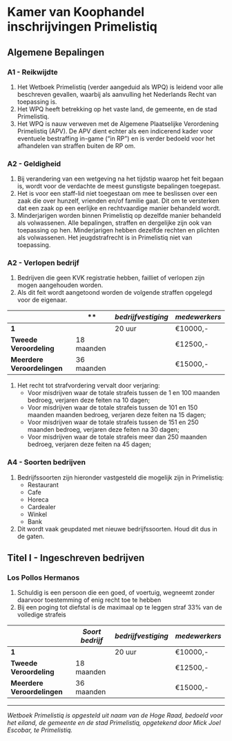 # Kamer van Koophandel inschrijvingen Primelistiq

## Algemene Bepalingen

### A1 - Reikwijdte

1. Het Wetboek Primelistiq (verder aangeduid als WPQ) is leidend voor alle beschreven gevallen, waarbij als aanvulling het Nederlands Recht van toepassing is.
2. Het WPQ heeft betrekking op het vaste land, de gemeente, en de stad Primelistiq.
3. Het WPQ is nauw verweven met de Algemene Plaatselijke Verordening Primelistiq (APV). De APV dient echter als een indicerend kader voor eventuele bestraffing in-game (“in RP”) en is verder bedoeld voor het afhandelen van straffen buiten de RP om.

### A2 - Geldigheid

1. Bij verandering van een wetgeving na het tijdstip waarop het feit begaan is, wordt voor de verdachte de meest gunstigste bepalingen toegepast.
2. Het is voor een staff-lid niet toegestaan om mee te beslissen over een zaak die over hunzelf, vrienden en/of familie gaat. Dit om te versterken dat een zaak op een eerlijke en rechtvaardige manier behandeld wordt.
3. Minderjarigen worden binnen Primelistiq op dezelfde manier behandeld als volwassenen. Alle bepalingen, straffen en dergelijke zijn ook van toepassing op hen. Minderjarigen hebben dezelfde rechten en plichten als volwassenen. Het jeugdstrafrecht is in Primelistiq niet van toepassing.

### A2 - Verlopen bedrijf

1. Bedrijven die geen KVK registratie hebben, failliet of verlopen zijn mogen aangehouden worden.
2. Als dit feit wordt aangetoond worden de volgende straffen opgelegd voor de eigenaar.

|   | **  | *bedrijfvestiging*  | *medewerkers*  |
|---|---|---|---|
|  **1** |   | 20 uur  | €10000,-  |
| **Tweede Veroordeling**  | 18 maanden  |  | €12500,-  |
| **Meerdere Veroordelingen**  | 36 maanden  |   | €15000,-  |

1. Het recht tot strafvordering vervalt door verjaring:
    * Voor misdrijven waar de totale strafeis tussen de 1 en 100 maanden bedroeg, verjaren deze feiten na 10 dagen;
    * Voor misdrijven waar de totale strafeis tussen de 101 en 150 maanden maanden bedroeg, verjaren deze feiten na 15 dagen;
    * Voor misdrijven waar de totale strafeis tussen de 151 en 250 maanden bedroeg, verjaren deze feiten na 30 dagen;
    * Voor misdrijven waar de totale strafeis meer dan 250 maanden bedroeg, verjaren deze feiten na 45 dagen;

### A4 - Soorten bedrijven

1. Bedrijfssoorten zijn hieronder vastgesteld die mogelijk zijn in Primelistiq:
    * Restaurant
    * Cafe
    * Horeca
    * Cardealer
    * Winkel
    * Bank
2. Dit wordt vaak geupdated met nieuwe bedrijfssoorten. Houd dit dus in de gaten.

## Titel I - Ingeschreven bedrijven

### Los Pollos Hermanos 

1. Schuldig is een persoon die een goed, of voertuig, wegneemt zonder daarvoor toestemming of enig recht toe te hebben
2. Bij een poging tot diefstal is de maximaal op te leggen straf 33% van de volledige strafeis

|   | *Soort bedrijf*  | *bedrijfvestiging*  | *medewerkers*  |
|---|---|---|---|
|  **1** |   | 20 uur  | €10000,-  |
| **Tweede Veroordeling**  | 18 maanden  |  | €12500,-  |
| **Meerdere Veroordelingen**  | 36 maanden  |   | €15000,-  |

---------------------
*Wetboek Primelistiq is opgesteld uit naam van de Hoge Raad, bedoeld voor het eiland, de gemeente en de stad Primelistiq, opgetekend door Mick Joel Escobar, te Primelistiq.*
